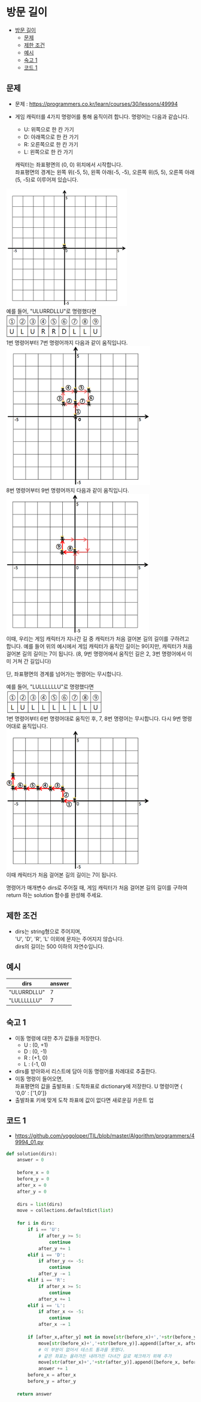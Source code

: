 # 방문 길이

<!-- TOC -->

- [방문 길이](#%EB%B0%A9%EB%AC%B8-%EA%B8%B8%EC%9D%B4)
  - [문제](#%EB%AC%B8%EC%A0%9C)
  - [제한 조건](#%EC%A0%9C%ED%95%9C-%EC%A1%B0%EA%B1%B4)
  - [예시](#%EC%98%88%EC%8B%9C)
  - [숙고 1](#%EC%88%99%EA%B3%A0-1)
  - [코드 1](#%EC%BD%94%EB%93%9C-1)

<!-- /TOC -->

## 문제
- 문제 : https://programmers.co.kr/learn/courses/30/lessons/49994
- 게임 캐릭터를 4가지 명령어를 통해 움직이려 합니다. 명령어는 다음과 같습니다.  
  - U: 위쪽으로 한 칸 가기
  - D: 아래쪽으로 한 칸 가기
  - R: 오른쪽으로 한 칸 가기
  - L: 왼쪽으로 한 칸 가기
  
  캐릭터는 좌표평면의 (0, 0) 위치에서 시작합니다.  
  좌표평면의 경계는 왼쪽 위(-5, 5), 왼쪽 아래(-5, -5), 오른쪽 위(5, 5), 오른쪽 아래(5, -5)로 이루어져 있습니다.

![image](./images/49994_01.png)  
예를 들어, "ULURRDLLU"로 명령했다면  
![image](./images/49994_02.png)  
1번 명령어부터 7번 명령어까지 다음과 같이 움직입니다.  
![image](./images/49994_03.png)  
8번 명령어부터 9번 명령어까지 다음과 같이 움직입니다.  
![image](./images/49994_04.png)  
이때, 우리는 게임 캐릭터가 지나간 길 중 캐릭터가 처음 걸어본 길의 길이를 구하려고 합니다. 예를 들어 위의 예시에서 게임 캐릭터가 움직인 길이는 9이지만, 캐릭터가 처음 걸어본 길의 길이는 7이 됩니다. (8, 9번 명령어에서 움직인 길은 2, 3번 명령어에서 이미 거쳐 간 길입니다)  

단, 좌표평면의 경계를 넘어가는 명령어는 무시합니다.  

예를 들어, "LULLLLLLU"로 명령했다면  
![image](./images/49994_05.png)  
1번 명령어부터 6번 명령어대로 움직인 후, 7, 8번 명령어는 무시합니다. 다시 9번 명령어대로 움직입니다.  
![image](./images/49994_06.png)  
이때 캐릭터가 처음 걸어본 길의 길이는 7이 됩니다.

명령어가 매개변수 dirs로 주어질 때, 게임 캐릭터가 처음 걸어본 길의 길이를 구하여 return 하는 solution 함수를 완성해 주세요.  

## 제한 조건
- dirs는 string형으로 주어지며,  
  'U', 'D', 'R', 'L' 이외에 문자는 주어지지 않습니다.  
  dirs의 길이는 500 이하의 자연수입니다.


## 예시
<table class="table">
<thead><tr>
<th>dirs</th>
<th>answer</th>
</tr>
</thead>
<tbody><tr>
<td>"ULURRDLLU"</td>
<td>7</td>
</tr>
<tr>
<td>"LULLLLLLU"</td>
<td>7</td>
</tr>
</tbody>
</table>

## 숙고 1
- 이동 명령에 대한 추가 값들을 저장한다.
  - U : (0, +1)
  - D : (0, -1)
  - R : (+1, 0)
  - L : (-1, 0)
- dirs를 받아와서 리스트에 담아 이동 명령어를 차례대로 추출한다.
- 이동 명령이 들어오면,  
  좌표평면의 값을 출발좌표 : 도착좌표로 dictionary에 저장한다.
  U 명령이면 { '0,0' : ['1,0']}
- 출발좌표 키에 맞게 도착 좌표에 값이 없다면 새로운길 카운트 업
## 코드 1
- https://github.com/yogoloper/TIL/blob/master/Algorithm/programmers/49994_01.py
``` python
def solution(dirs):
    answer = 0
    
    before_x = 0
    before_y = 0
    after_x = 0
    after_y = 0
    
    dirs = list(dirs)
    move = collections.defaultdict(list)

    for i in dirs:
        if i == 'U':
            if after_y >= 5:
                continue
            after_y += 1
        elif i == 'D':
            if after_y <= -5:
                continue
            after_y -= 1
        elif i == 'R':
            if after_x >= 5:
                continue
            after_x += 1
        elif i == 'L':
            if after_x <= -5:
                continue
            after_x -= 1

        if [after_x,after_y] not in move[str(before_x)+','+str(before_y)]:
            move[str(before_x)+','+str(before_y)].append([after_x, after_y])
            # 이 부분이 없어서 테스트 통과를 못했다.
            # 같은 좌표는 올라가든 내려가든 다녀간 길로 체크하기 위해 추가
            move[str(after_x)+','+str(after_y)].append([before_x, before_y])
            answer += 1
        before_x = after_x
        before_y = after_y
    
    return answer
```
